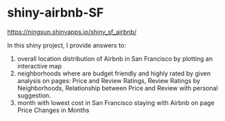 # shiny-airbnb-SF

https://ningsun.shinyapps.io/shiny_sf_airbnb/

In this shiny project, I provide answers to: 
1) overall location distribution of Airbnb in San Francisco by plotting an interactive map
2) neighborhoods where are budget friendly and highly rated by given analysis on pages: Price and Review Ratings, Review Ratings by Neighborhoods, Relationship between Price and Review with personal suggestion.
3) month with lowest cost in San Francisco staying with Airbnb on page Price Changes in Months
